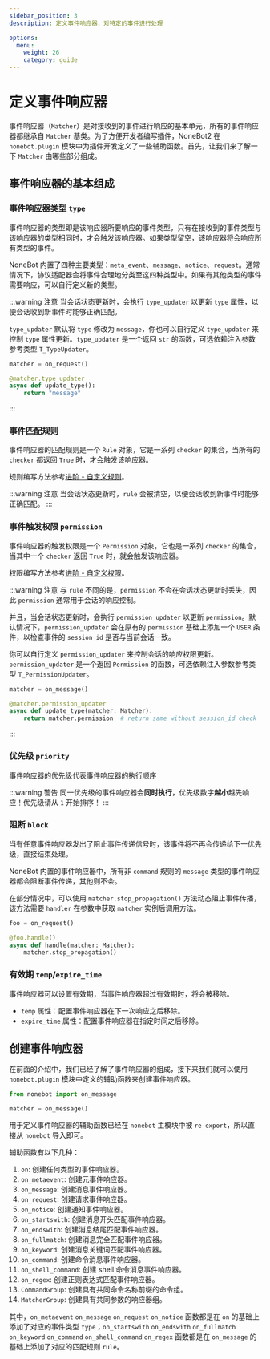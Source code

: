 ```yaml
---
sidebar_position: 3
description: 定义事件响应器，对特定的事件进行处理

options:
  menu:
    weight: 26
    category: guide
---
```


# 定义事件响应器

事件响应器（`Matcher`）是对接收到的事件进行响应的基本单元，所有的事件响应器都继承自 `Matcher` 基类。为了方便开发者编写插件，NoneBot2 在 `nonebot.plugin` 模块中为插件开发定义了一些辅助函数。首先，让我们来了解一下 `Matcher` 由哪些部分组成。

## 事件响应器的基本组成

### 事件响应器类型 `type`

事件响应器的类型即是该响应器所要响应的事件类型，只有在接收到的事件类型与该响应器的类型相同时，才会触发该响应器。如果类型留空，该响应器将会响应所有类型的事件。

NoneBot 内置了四种主要类型：`meta_event`、`message`、`notice`、`request`。通常情况下，协议适配器会将事件合理地分类至这四种类型中。如果有其他类型的事件需要响应，可以自行定义新的类型。

<!-- TODO: move session updater to advanced -->

:::warning 注意
当会话状态更新时，会执行 `type_updater` 以更新 `type` 属性，以便会话收到新事件时能够正确匹配。

`type_updater` 默认将 `type` 修改为 `message`，你也可以自行定义 `type_updater` 来控制 `type` 属性更新。`type_updater` 是一个返回 `str` 的函数，可选依赖注入参数参考类型 `T_TypeUpdater`。

```python {3-5}
matcher = on_request()

@matcher.type_updater
async def update_type():
    return "message"
```

:::

### 事件匹配规则

事件响应器的匹配规则是一个 `Rule` 对象，它是一系列 `checker` 的集合，当所有的 `checker` 都返回 `True` 时，才会触发该响应器。

规则编写方法参考[进阶 - 自定义规则](../../advanced/rule.md)。

:::warning 注意
当会话状态更新时，`rule` 会被清空，以便会话收到新事件时能够正确匹配。
:::

### 事件触发权限 `permission`

事件响应器的触发权限是一个 `Permission` 对象，它也是一系列 `checker` 的集合，当其中一个 `checker` 返回 `True` 时，就会触发该响应器。

权限编写方法参考[进阶 - 自定义权限](../../advanced/permission.md)。

:::warning 注意
与 `rule` 不同的是，`permission` 不会在会话状态更新时丢失，因此 `permission` 通常用于会话的响应控制。

并且，当会话状态更新时，会执行 `permission_updater` 以更新 `permission`。默认情况下，`permission_updater` 会在原有的 `permission` 基础上添加一个 `USER` 条件，以检查事件的 `session_id` 是否与当前会话一致。

你可以自行定义 `permission_updater` 来控制会话的响应权限更新。`permission_updater` 是一个返回 `Permission` 的函数，可选依赖注入参数参考类型 `T_PermissionUpdater`。

```python {3-5}
matcher = on_message()

@matcher.permission_updater
async def update_type(matcher: Matcher):
    return matcher.permission  # return same without session_id check
```

:::

### 优先级 `priority`

事件响应器的优先级代表事件响应器的执行顺序

:::warning 警告
同一优先级的事件响应器会**同时执行**，优先级数字**越小**越先响应！优先级请从 `1` 开始排序！
:::

### 阻断 `block`

当有任意事件响应器发出了阻止事件传递信号时，该事件将不再会传递给下一优先级，直接结束处理。

NoneBot 内置的事件响应器中，所有非 `command` 规则的 `message` 类型的事件响应器都会阻断事件传递，其他则不会。

在部分情况中，可以使用 `matcher.stop_propagation()` 方法动态阻止事件传播，该方法需要 `handler` 在参数中获取 `matcher` 实例后调用方法。

```python {5}
foo = on_request()

@foo.handle()
async def handle(matcher: Matcher):
    matcher.stop_propagation()
```

### 有效期 `temp`/`expire_time`

事件响应器可以设置有效期，当事件响应器超过有效期时，将会被移除。

- `temp` 属性：配置事件响应器在下一次响应之后移除。
- `expire_time` 属性：配置事件响应器在指定时间之后移除。

## 创建事件响应器

在前面的介绍中，我们已经了解了事件响应器的组成，接下来我们就可以使用 `nonebot.plugin` 模块中定义的辅助函数来创建事件响应器。

```python {3}
from nonebot import on_message

matcher = on_message()
```

用于定义事件响应器的辅助函数已经在 `nonebot` 主模块中被 `re-export`，所以直接从 `nonebot` 导入即可。

辅助函数有以下几种：

1. `on`: 创建任何类型的事件响应器。
2. `on_metaevent`: 创建元事件响应器。
3. `on_message`: 创建消息事件响应器。
4. `on_request`: 创建请求事件响应器。
5. `on_notice`: 创建通知事件响应器。
6. `on_startswith`: 创建消息开头匹配事件响应器。
7. `on_endswith`: 创建消息结尾匹配事件响应器。
8. `on_fullmatch`: 创建消息完全匹配事件响应器。
9. `on_keyword`: 创建消息关键词匹配事件响应器。
10. `on_command`: 创建命令消息事件响应器。
11. `on_shell_command`: 创建 shell 命令消息事件响应器。
12. `on_regex`: 创建正则表达式匹配事件响应器。
13. `CommandGroup`: 创建具有共同命令名称前缀的命令组。
14. `MatcherGroup`: 创建具有共同参数的响应器组。

其中，`on_metaevent` `on_message` `on_request` `on_notice` 函数都是在 `on` 的基础上添加了对应的事件类型 `type`；`on_startswith` `on_endswith` `on_fullmatch` `on_keyword` `on_command` `on_shell_command` `on_regex` 函数都是在 `on_message` 的基础上添加了对应的匹配规则 `rule`。
